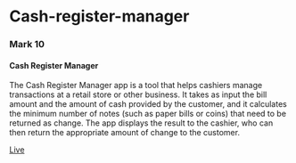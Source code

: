 # Cash-register-manager
<div class="text-contents">
            <div id="block-text">
                <h3>Mark 10</h3>
                <h4>Cash Register Manager</h4>
                <p>The Cash Register Manager app is a tool that helps cashiers manage transactions at a retail store or other business. It takes as input the bill amount and the amount of cash provided by the customer, and it calculates the minimum number of notes (such as paper bills or coins) that need to be returned as change. The app displays the result to the cashier, who can then return the appropriate amount of change to the customer. </p>
            </div>
                <a href='https://managercash.netlify.app'>Live</a>
            </div>

